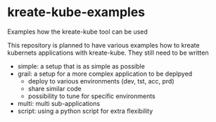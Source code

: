# kreate-kube-examples
Examples how the kreate-kube tool can be used

This repository is planned to have various examples how to kreate kubernets applications with kreate-kube. They still need to be written
- simple: a setup that is as simple as possible
- grail: a setup for a more complex application to be deplpyed
  -  deploy to various environments (dev, tst, acc, prd)
  -  share similar code
  -  possibility to tune for specific environments
- multi: multi sub-applications
- script: using a python script for extra flexibility

